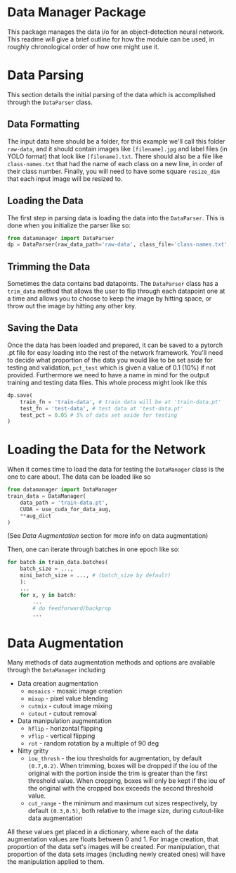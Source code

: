 # Data Manager Package
This package manages the data i/o for an object-detection neural network. This readme will give a brief outline for how the module can be used, in roughly chronological order of how one might use it.

# Data Parsing
This section details the initial parsing of the data which is accomplished through the `DataParser` class.

## Data Formatting
The input data here should be a folder, for this example we'll call this folder `raw-data`, and it should contain images like `[filename].jpg` and label files (in YOLO format) that look like `[filename].txt`. There should also be a file like `class-names.txt` that had the name of each class on a new line, in order of their class number. Finally, you will need to have some square `resize_dim` that each input image will be resized to.

## Loading the Data
The first step in parsing data is loading the data into the `DataParser`. This is done when you initialize the parser like so:
```python
from datamanager import DataParser
dp = DataParser(raw_data_path='raw-data', class_file='class-names.txt', resize_dim)
```

## Trimming the Data
Sometimes the data contains bad datapoints. The `DataParser` class has a `trim_data` method that allows the user to flip through each datapoint one at a time and allows you to choose to keep the image by hitting space, or throw out the image by hitting any other key.

## Saving the Data
Once the data has been loaded and prepared, it can be saved to a pytorch .pt file for easy loading into the rest of the network framework. You'll need to decide what proportion of the data you would like to be set aside for testing and validation, `pct_test` which is given a value of 0.1 (10%) if not provided. Furthermore we need to have a name in mind for the output training and testing data files. This whole process might look like this
```python
dp.save(
    train_fn = 'train-data', # train data will be at 'train-data.pt'
    test_fn = 'test-data', # test data at 'test-data.pt'
    test_pct = 0.05 # 5% of data set aside for testing
)
```

# Loading the Data for the Network
When it comes time to load the data for testing the `DataManager` class is the one to care about. The data can be loaded like so
```python
from datamanager import DataManager
train_data = DataManager(
    data_path = 'train-data.pt',
    CUDA = use_cuda_for_data_aug,
    **aug_dict
)
```
(See _Data Augmentation_ section for more info on data augmentation)

Then, one can iterate through batches in one epoch like so:
```python
for batch in train_data.batches(
    batch_size = ...,
    mini_batch_size = ..., # (batch_size by default)
    ):
    ...
    for x, y in batch:
        ...
        # do feedforward/backprop
        ...
```

# Data Augmentation
Many methods of data augmentation methods and options are available through the `DataManager` including
* Data creation augmentation
    * `mosaics` - mosaic image creation
    * `mixup` - pixel value blending
    * `cutmix` - cutout image mixing
    * `cutout` - cutout removal
* Data manipulation augmentation
    * `hflip` - horizontal flipping
    * `vflip` - vertical flipping
    * `rot` - random rotation by a multiple of 90 deg
* Nitty gritty
    * `iou_thresh` - the iou thresholds for augmentation, by default `(0.7,0.2)`. When trimming, boxes will be dropped if the iou of the original with the portion inside the trim is greater than the first threshold value. When cropping, boxes will only be kept if the iou of the original with the cropped box exceeds the second threshold value.
    * `cut_range` - the minimum and maximum cut sizes respectively, by default `(0.3,0.5)`, both relative to the image size, during cutout-like data augmentation

All these values get placed in a dictionary, where each of the data augmentation values are floats between 0 and 1. For image creation, that proportion of the data set's images will be created. For manipulation, that proportion of the data sets images (including newly created ones) will have the manipulation applied to them.